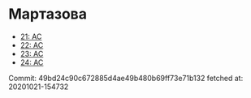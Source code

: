 # Мартазова
- [21: AC](21.md)
- [22: AC](22.md)
- [23: AC](23.md)
- [24: AC](24.md)

Commit: 49bd24c90c672885d4ae49b480b69ff73e71b132
 fetched at: 20201021-154732

